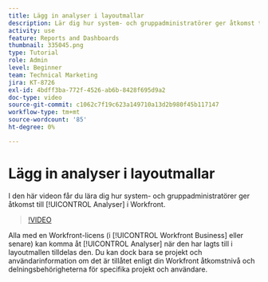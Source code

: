 ```yaml
---
title: Lägg in analyser i layoutmallar
description: Lär dig hur system- och gruppadministratörer ger åtkomst till Analytics.
activity: use
feature: Reports and Dashboards
thumbnail: 335045.png
type: Tutorial
role: Admin
level: Beginner
team: Technical Marketing
jira: KT-8726
exl-id: 4bdff3ba-772f-4526-ab6b-8428f695d9a2
doc-type: video
source-git-commit: c1062c7f19c623a149710a13d2b980f45b117147
workflow-type: tm+mt
source-wordcount: '85'
ht-degree: 0%

---
```


# Lägg in analyser i layoutmallar

I den här videon får du lära dig hur system- och gruppadministratörer ger åtkomst till [!UICONTROL Analyser] i Workfront.


>[!VIDEO](https://video.tv.adobe.com/v/335045/?quality=12&learn=on)

Alla med en Workfront-licens (i [!UICONTROL Workfront Business] eller senare) kan komma åt [!UICONTROL Analyser] när den har lagts till i layoutmallen tilldelas den. Du kan dock bara se projekt och användarinformation om det är tillåtet enligt din Workfront åtkomstnivå och delningsbehörigheterna för specifika projekt och användare.
